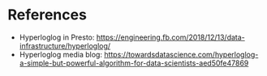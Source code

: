 # References
* Hyperloglog in Presto: https://engineering.fb.com/2018/12/13/data-infrastructure/hyperloglog/
* Hyperloglog media blog: https://towardsdatascience.com/hyperloglog-a-simple-but-powerful-algorithm-for-data-scientists-aed50fe47869